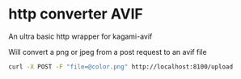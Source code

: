# http converter AVIF

An ultra basic http wrapper for kagami-avif

Will convert a png or jpeg from a post request to an avif file 

```sh
curl -X POST -F "file=@color.png" http://localhost:8100/upload
```
